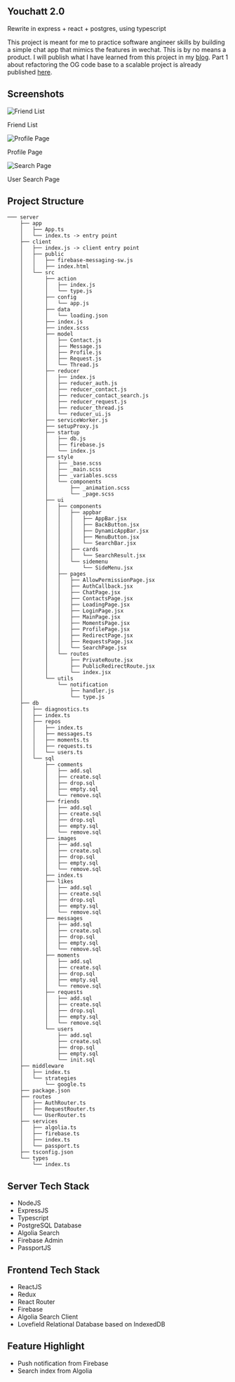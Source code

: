 ## Youchatt 2.0
Rewrite in express + react + postgres, using typescript

This project is meant for me to practice software angineer skills by building a simple chat app that mimics the features in wechat. This is by no means a product. I will publish what I have learned from this project in my [blog](https://nerocui.com). Part 1 about refactoring the OG code base to a scalable project is already published [here](https://nerocui.com/2019/08/25/how-i-refactored-my-expressjs-codea-chat-app/). 

## Screenshots

![Friend List](https://github.com/nerocui/screenshots/blob/master/Screen%20Shot%202019-09-03%20at%2010.29.32%20AM.png?raw=true)

Friend List

![Profile Page](https://github.com/nerocui/screenshots/blob/master/Screen%20Shot%202019-09-03%20at%2010.29.51%20AM.png?raw=true)

Profile Page

![Search Page](https://github.com/nerocui/screenshots/blob/master/Screen%20Shot%202019-09-03%20at%2010.30.40%20AM.png?raw=true)

User Search Page

## Project Structure
```
─── server
    ├── app
    │   ├── App.ts
    │   └── index.ts -> entry point
    ├── client
    │   ├── index.js -> client entry point
    │   ├── public
    │   │   ├── firebase-messaging-sw.js
    │   │   ├── index.html
    │   └── src
    │       ├── action
    │       │   ├── index.js
    │       │   └── type.js
    │       ├── config
    │       │   └── app.js
    │       ├── data
    │       │   └── loading.json
    │       ├── index.js
    │       ├── index.scss
    │       ├── model
    │       │   ├── Contact.js
    │       │   ├── Message.js
    │       │   ├── Profile.js
    │       │   ├── Request.js
    │       │   └── Thread.js
    │       ├── reducer
    │       │   ├── index.js
    │       │   ├── reducer_auth.js
    │       │   ├── reducer_contact.js
    │       │   ├── reducer_contact_search.js
    │       │   ├── reducer_request.js
    │       │   ├── reducer_thread.js
    │       │   └── reducer_ui.js
    │       ├── serviceWorker.js
    │       ├── setupProxy.js
    │       ├── startup
    │       │   ├── db.js
    │       │   ├── firebase.js
    │       │   └── index.js
    │       ├── style
    │       │   ├── _base.scss
    │       │   ├── _main.scss
    │       │   ├── _variables.scss
    │       │   └── components
    │       │       ├── _animation.scss
    │       │       └── _page.scss
    │       ├── ui
    │       │   ├── components
    │       │   │   ├── appbar
    │       │   │   │   ├── AppBar.jsx
    │       │   │   │   ├── BackButton.jsx
    │       │   │   │   ├── DynamicAppBar.jsx
    │       │   │   │   ├── MenuButton.jsx
    │       │   │   │   └── SearchBar.jsx
    │       │   │   ├── cards
    │       │   │   │   └── SearchResult.jsx
    │       │   │   └── sidemenu
    │       │   │       └── SideMenu.jsx
    │       │   ├── pages
    │       │   │   ├── AllowPermissionPage.jsx
    │       │   │   ├── AuthCallback.jsx
    │       │   │   ├── ChatPage.jsx
    │       │   │   ├── ContactsPage.jsx
    │       │   │   ├── LoadingPage.jsx
    │       │   │   ├── LoginPage.jsx
    │       │   │   ├── MainPage.jsx
    │       │   │   ├── MomentsPage.jsx
    │       │   │   ├── ProfilePage.jsx
    │       │   │   ├── RedirectPage.jsx
    │       │   │   ├── RequestsPage.jsx
    │       │   │   └── SearchPage.jsx
    │       │   └── routes
    │       │       ├── PrivateRoute.jsx
    │       │       ├── PublicRedirectRoute.jsx
    │       │       └── index.jsx
    │       └── utils
    │           └── notification
    │               ├── handler.js
    │               └── type.js
    ├── db
    │   ├── diagnostics.ts
    │   ├── index.ts
    │   ├── repos
    │   │   ├── index.ts
    │   │   ├── messages.ts
    │   │   ├── moments.ts
    │   │   ├── requests.ts
    │   │   └── users.ts
    │   └── sql
    │       ├── comments
    │       │   ├── add.sql
    │       │   ├── create.sql
    │       │   ├── drop.sql
    │       │   ├── empty.sql
    │       │   └── remove.sql
    │       ├── friends
    │       │   ├── add.sql
    │       │   ├── create.sql
    │       │   ├── drop.sql
    │       │   ├── empty.sql
    │       │   └── remove.sql
    │       ├── images
    │       │   ├── add.sql
    │       │   ├── create.sql
    │       │   ├── drop.sql
    │       │   ├── empty.sql
    │       │   └── remove.sql
    │       ├── index.ts
    │       ├── likes
    │       │   ├── add.sql
    │       │   ├── create.sql
    │       │   ├── drop.sql
    │       │   ├── empty.sql
    │       │   └── remove.sql
    │       ├── messages
    │       │   ├── add.sql
    │       │   ├── create.sql
    │       │   ├── drop.sql
    │       │   ├── empty.sql
    │       │   └── remove.sql
    │       ├── moments
    │       │   ├── add.sql
    │       │   ├── create.sql
    │       │   ├── drop.sql
    │       │   ├── empty.sql
    │       │   └── remove.sql
    │       ├── requests
    │       │   ├── add.sql
    │       │   ├── create.sql
    │       │   ├── drop.sql
    │       │   ├── empty.sql
    │       │   └── remove.sql
    │       └── users
    │           ├── add.sql
    │           ├── create.sql
    │           ├── drop.sql
    │           ├── empty.sql
    │           └── init.sql
    ├── middleware
    │   ├── index.ts
    │   └── strategies
    │       └── google.ts
    ├── package.json
    ├── routes
    │   ├── AuthRouter.ts
    │   ├── RequestRouter.ts
    │   └── UserRouter.ts
    ├── services
    │   ├── algolia.ts
    │   ├── firebase.ts
    │   ├── index.ts
    │   └── passport.ts
    ├── tsconfig.json
    └── types
        └── index.ts
```
## Server Tech Stack
- NodeJS
- ExpressJS
- Typescript
- PostgreSQL Database
- Algolia Search
- Firebase Admin
- PassportJS

## Frontend Tech Stack
- ReactJS
- Redux
- React Router
- Firebase
- Algolia Search Client
- Lovefield Relational Database based on IndexedDB

## Feature Highlight
- Push notification from Firebase
- Search index from Algolia

